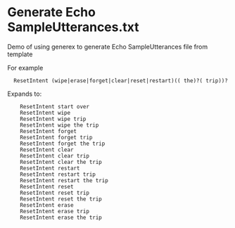 # Generate Echo SampleUtterances.txt
Demo of using generex to generate Echo SampleUtterances file from template

For example
```
  ResetIntent (wipe|erase|forget|clear|reset|restart)(( the)?( trip))?
```

Expands to:
```
    ResetIntent start over
    ResetIntent wipe
    ResetIntent wipe trip
    ResetIntent wipe the trip
    ResetIntent forget
    ResetIntent forget trip
    ResetIntent forget the trip
    ResetIntent clear
    ResetIntent clear trip
    ResetIntent clear the trip
    ResetIntent restart
    ResetIntent restart trip
    ResetIntent restart the trip
    ResetIntent reset
    ResetIntent reset trip
    ResetIntent reset the trip
    ResetIntent erase
    ResetIntent erase trip
    ResetIntent erase the trip
```
